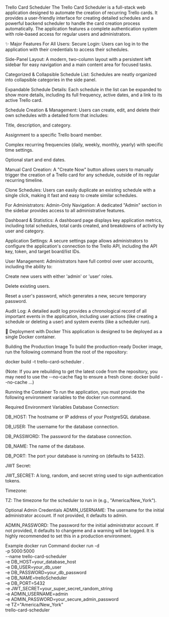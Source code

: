 Trello Card Scheduler
The Trello Card Scheduler is a full-stack web application designed to automate the creation of recurring Trello cards. It provides a user-friendly interface for creating detailed schedules and a powerful backend scheduler to handle the card creation process automatically. The application features a complete authentication system with role-based access for regular users and administrators.

<!-- You can replace this with a real screenshot of your application -->

✨ Major Features
For All Users:
Secure Login: Users can log in to the application with their credentials to access their schedules.

Side-Panel Layout: A modern, two-column layout with a persistent left sidebar for easy navigation and a main content area for focused tasks.

Categorized & Collapsible Schedule List: Schedules are neatly organized into collapsible categories in the side panel.

Expandable Schedule Details: Each schedule in the list can be expanded to show more details, including its full frequency, active dates, and a link to its active Trello card.

Schedule Creation & Management: Users can create, edit, and delete their own schedules with a detailed form that includes:

Title, description, and category.

Assignment to a specific Trello board member.

Complex recurring frequencies (daily, weekly, monthly, yearly) with specific time settings.

Optional start and end dates.

Manual Card Creation: A "Create Now" button allows users to manually trigger the creation of a Trello card for any schedule, outside of its regular recurring timeline.

Clone Schedules: Users can easily duplicate an existing schedule with a single click, making it fast and easy to create similar schedules.

For Administrators:
Admin-Only Navigation: A dedicated "Admin" section in the sidebar provides access to all administrative features.

Dashboard & Statistics: A dashboard page displays key application metrics, including total schedules, total cards created, and breakdowns of activity by user and category.

Application Settings: A secure settings page allows administrators to configure the application's connection to the Trello API, including the API key, token, and target board/list IDs.

User Management: Administrators have full control over user accounts, including the ability to:

Create new users with either 'admin' or 'user' roles.

Delete existing users.

Reset a user's password, which generates a new, secure temporary password.

Audit Log: A detailed audit log provides a chronological record of all important events in the application, including user actions (like creating a schedule or deleting a user) and system events (like a scheduler run).

🚀 Deployment with Docker
This application is designed to be deployed as a single Docker container.

Building the Production Image
To build the production-ready Docker image, run the following command from the root of the repository:

docker build -t trello-card-scheduler .

(Note: If you are rebuilding to get the latest code from the repository, you may need to use the --no-cache flag to ensure a fresh clone: docker build --no-cache ...)

Running the Container
To run the application, you must provide the following environment variables to the docker run command.

Required Environment Variables
Database Connection:

DB_HOST: The hostname or IP address of your PostgreSQL database.

DB_USER: The username for the database connection.

DB_PASSWORD: The password for the database connection.

DB_NAME: The name of the database.

DB_PORT: The port your database is running on (defaults to 5432).

JWT Secret:

JWT_SECRET: A long, random, and secret string used to sign authentication tokens.

Timezone:

TZ: The timezone for the scheduler to run in (e.g., "America/New_York").

Optional Admin Credentials
ADMIN_USERNAME: The username for the initial administrator account. If not provided, it defaults to admin.

ADMIN_PASSWORD: The password for the initial administrator account. If not provided, it defaults to changeme and a warning will be logged. It is highly recommended to set this in a production environment.

Example docker run Command
docker run -d \
  -p 5000:5000 \
  --name trello-card-scheduler \
  -e DB_HOST=your_database_host \
  -e DB_USER=your_db_user \
  -e DB_PASSWORD=your_db_password \
  -e DB_NAME=trelloScheduler \
  -e DB_PORT=5432 \
  -e JWT_SECRET=your_super_secret_random_string \
  -e ADMIN_USERNAME=admin \
  -e ADMIN_PASSWORD=your_secure_admin_password \
  -e TZ="America/New_York" \
  trello-card-scheduler
